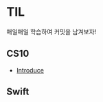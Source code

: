 # TIL
매일매일 학습하여 커밋을 남겨보자!

## CS10
- [Introduce](https://github.com/JasonLee0223/TIL/blob/main/CS10/Introduce%20CS10.md)

## Swift